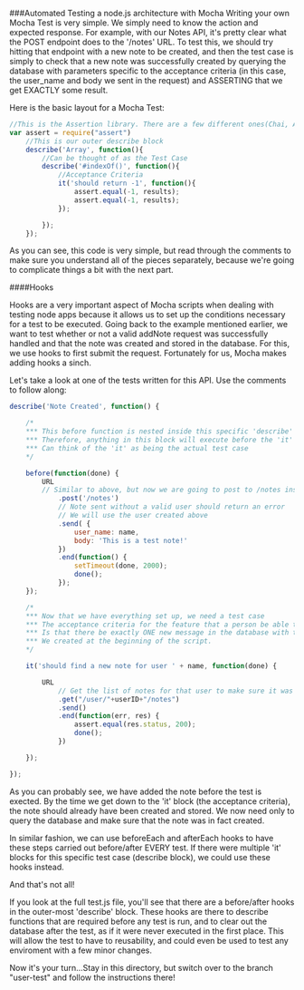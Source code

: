 ###Automated Testing a node.js architecture with Mocha
Writing your own Mocha Test is very simple. We simply need to know the action and expected response. For example, with our Notes API, it's pretty clear what the POST endpoint does to the '/notes' URL. To test this, we should try hitting that endpoint with a new note to be created, and then the test case is simply to check that a new note was successfully created by querying the database with parameters specific to the acceptance criteria (in this case, the user_name and body we sent in the request) and ASSERTING that we get EXACTLY some result.

Here is the basic layout for a Mocha Test:
```js
//This is the Assertion library. There are a few different ones(Chai, Assert, Should), but we use assert here.
var assert = require("assert")
	//This is our outer describe block
	describe('Array', function(){
		//Can be thought of as the Test Case
		describe('#indexOf()', function(){
			//Acceptance Criteria
			it('should return -1', function(){
				assert.equal(-1, results);
				assert.equal(-1, results);
			});

		});
	});
```

As you can see, this code is very simple, but read through the comments to make sure you understand all of the pieces separately, because we're going to complicate things a bit with the next part.

####Hooks

Hooks are a very important aspect of Mocha scripts when dealing with testing node apps because it allows us to set up the conditions necessary for a test to be executed. Going back to the example mentioned earlier, we want to test whether or not a valid addNote request was successfully handled and that the note was created and stored in the database. For this, we use hooks to first submit the request. Fortunately for us, Mocha makes adding hooks a sinch.

Let's take a look at one of the tests written for this API. Use the comments to follow along:
```js
describe('Note Created', function() {

	/*
	*** This before function is nested inside this specific 'describe'
	*** Therefore, anything in this block will execute before the 'it'
	*** Can think of the 'it' as being the actual test case
	*/

	before(function(done) {
		URL
		// Similar to above, but now we are going to post to /notes instead of /users
			.post('/notes')
			// Note sent without a valid user should return an error
			// We will use the user created above
			.send( {
				user_name: name,
				body: 'This is a test note!'
			})
			.end(function() {
				setTimeout(done, 2000);
				done();
			});
	});

	/*
	*** Now that we have everything set up, we need a test case
	*** The acceptance criteria for the feature that a person be able to add new note
	*** Is that there be exactly ONE new message in the database with the user_name
	*** We created at the beginning of the script.
	*/

	it('should find a new note for user ' + name, function(done) {

		URL
			// Get the list of notes for that user to make sure it was saved
			.get("/user/"+userID+"/notes")
			.send()
			.end(function(err, res) {
				assert.equal(res.status, 200);
				done();
			})

	});

});
```
As you can probably see, we have added the note before the test is exected. By the time we get down to the 'it' block (the acceptance criteria), the note should already have been created and stored. We now need only to query the database and make sure that the note was in fact created.

In similar fashion, we can use beforeEach and afterEach hooks to have these steps carried out before/after EVERY test. If there were multiple 'it' blocks for this specific test case (describe block), we could use these hooks instead.

And that's not all!

If you look at the full test.js file, you'll see that there are a before/after hooks in the outer-most 'describe' block. These hooks are there to describe functions that are required before any test is run, and to clear out the database after the test, as if it were never executed in the first place. This will allow the test to have to reusability, and could even be used to test any enviroment with a few minor changes.

Now it's your turn...Stay in this directory, but switch over to the branch "user-test" and follow the instructions there!
